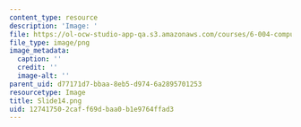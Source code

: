 ```yaml
---
content_type: resource
description: 'Image: '
file: https://ol-ocw-studio-app-qa.s3.amazonaws.com/courses/6-004-computation-structures-spring-2017/127417502caff69dbaa0b1e9764ffad3_Slide14.png
file_type: image/png
image_metadata:
  caption: ''
  credit: ''
  image-alt: ''
parent_uid: d77171d7-bbaa-8eb5-d974-6a2895701253
resourcetype: Image
title: Slide14.png
uid: 12741750-2caf-f69d-baa0-b1e9764ffad3
---
```

